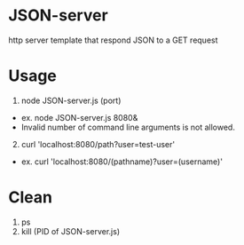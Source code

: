 # JSON-server
http server template that respond JSON to a GET request
# Usage
1. node JSON-server.js (port)
- ex. node JSON-server.js 8080&
- Invalid number of command line arguments is not allowed.

2. curl 'localhost:8080/path?user=test-user'
- ex. curl 'localhost:8080/(pathname)?user=(username)'

# Clean
1. ps
2. kill (PID of JSON-server.js)